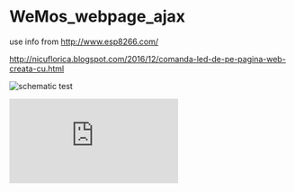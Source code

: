# WeMos_webpage_ajax
use info from http://www.esp8266.com/

http://nicuflorica.blogspot.com/2016/12/comanda-led-de-pe-pagina-web-creata-cu.html

![schematic test](https://3.bp.blogspot.com/-a_spHjsolaM/WEG8KJpdLRI/AAAAAAAARwg/-qrOUzr5L-wtyquYbdjUXclni31xBBYUACLcB/s1600/wemosD1_2leds_1.jpg)

![reconnect part](http://nicuflorica.blogspot.com/2016/12/comanda-led-de-pe-pagina-web-creata-cu.html)
